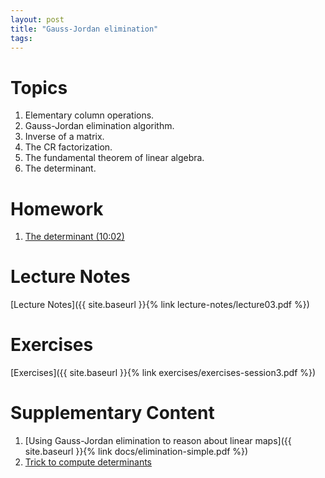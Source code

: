```yaml
---
layout: post
title: "Gauss-Jordan elimination"
tags:
---
```


# Topics

1. Elementary column operations.
2. Gauss-Jordan elimination algorithm.
3. Inverse of a matrix.
4. The CR factorization.
5. The fundamental theorem of linear algebra.
6. The determinant.


# Homework

<!-- 1. [Elimination (34:58)](https://drive.google.com/file/d/1UDC0g4GgxazSA2bkySeJIFNCl_ZPXIhs/view?usp=sharing) -->
1. [The determinant (10:02)](https://www.youtube.com/watch?v=Ip3X9LOh2dk&list=PLZHQObOWTQDPD3MizzM2xVFitgF8hE_ab&index=6)

# Lecture Notes

[Lecture Notes]({{ site.baseurl }}{% link lecture-notes/lecture03.pdf  %})

# Exercises

[Exercises]({{ site.baseurl }}{% link exercises/exercises-session3.pdf  %})

# Supplementary Content

<!-- 1. [Last year's notes]({{ site.baseurl }}{% link docs/session-3.pdf  %}) -->
1. [Using Gauss-Jordan elimination to reason about linear maps]({{ site.baseurl }}{% link docs/elimination-simple.pdf
  %})
2. [Trick to compute determinants](https://twitter.com/theAlbertChern/status/1396704566989660161?s=20)
